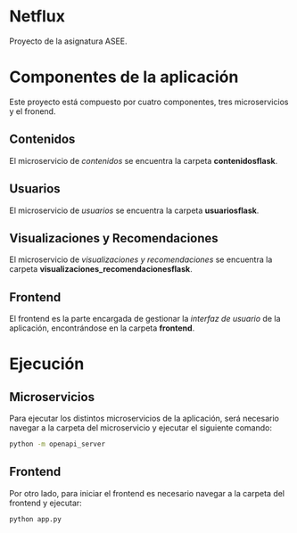 # Netflux
Proyecto de la asignatura ASEE.

# Componentes de la aplicación
Este proyecto está compuesto por cuatro componentes, tres microservicios y el fronend.

## Contenidos
El microservicio de *contenidos* se encuentra la carpeta **contenidosflask**.

## Usuarios
El microservicio de *usuarios* se encuentra la carpeta **usuariosflask**.

## Visualizaciones y Recomendaciones
El microservicio de *visualizaciones y recomendaciones* se encuentra la carpeta **visualizaciones_recomendacionesflask**.

## Frontend
El frontend es la parte encargada de gestionar la *interfaz de usuario* de la aplicación, encontrándose en la carpeta **frontend**.

# Ejecución
## Microservicios
Para ejecutar los distintos microservicios de la aplicación, será necesario navegar a la carpeta del microservicio y ejecutar el siguiente comando:
```bash
python -m openapi_server
```

## Frontend
Por otro lado, para iniciar el frontend es necesario navegar a la carpeta del frontend y ejecutar:
```bash
python app.py
```
